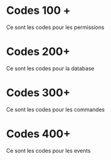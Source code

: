 # Codes 100 +
Ce sont les codes pour les permissions

# Codes 200+
Ce sont les codes pour la database

# Codes 300+
Ce sont les codes pour les commandes

# Codes 400+
Ce sont les codes pour les events